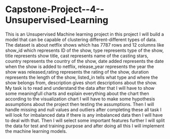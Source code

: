 # Capstone-Project--4--Unsupervised-Learning

This is an Unsupervised Machine learning project in this project I will build a model that can be capable of clustering different-different types of data. The dataset is about netflix shows which has 7787 rows and 12 columns like show_id which represents ID of the show, type represents type of the show, title represents show title, cast represents name of the casting stars, country represents the country of the show, date added represents the date when the show is added to netflix, release_year represents the year the show was released,rating represents the rating of the show, duration represents the length of the show, listed_in tells what type and where the show belongs from, description gives short descriptions about the show. My task is to read and understand the data after that I will have to show some meaningfull charts and explain everything about the chart then according to the visualization chart I will have to make some hypothesis assumptions about the project then testing the assumptions. Then I will handle missing and null values and outliers after completing these all task I will look for imbalanced data if there is any imbalanced data then I will have to deal with that. Then I will select some important features further I will split the data for test and training purpose and after doing all this I will implement the machine learning models.

